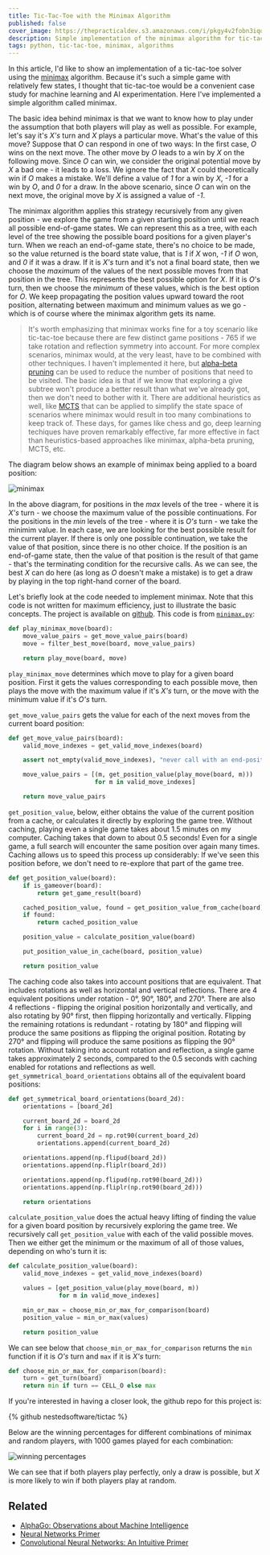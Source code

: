 ```yaml
---
title: Tic-Tac-Toe with the Minimax Algorithm
published: false
cover_image: https://thepracticaldev.s3.amazonaws.com/i/pkgy4v2fobn3iqdr4881.jpg
description: Simple implementation of the minimax algorithm for tic-tac-toe in Python
tags: python, tic-tac-toe, minimax, algorithms
---
```


In this article, I'd like to show an implementation of a tic-tac-toe solver using the [minimax](https://en.wikipedia.org/wiki/Minimax) algorithm. Because it's such a simple game with relatively few states, I thought that tic-tac-toe would be a convenient case study for machine learning and AI experimentation. Here I've implemented a simple algorithm called minimax.

The basic idea behind minimax is that we want to know how to play under the assumption that both players will play as well as possible. For example, let's say it's _X's_ turn and _X_ plays a particular move. What's the value of this move? Suppose that _O_ can respond in one of two ways: In the first case, _O_ wins on the next move. The other move by _O_ leads to a win by _X_ on the following move. Since _O_ can win, we consider the original potential move by _X_ a bad one - it leads to a loss. We ignore the fact that _X_ could theoretically win if _O_ makes a mistake. We'll define a value of _1_ for a win by _X_, _-1_ for a win by _O_, and _0_ for a draw. In the above scenario, since _O_ can win on the next move, the original move by _X_ is assigned a value of _-1_.

The minimax algorithm applies this strategy recursively from any given position - we explore the game from a given starting position until we reach all possible end-of-game states. We can represent this as a tree, with each level of the tree showing the possible board positions for a given player's turn. When we reach an end-of-game state, there's no choice to be made, so the value returned is the board state value, that is _1_ if _X_ won, _-1_ if _O_ won, and _0_ if it was a draw. If it is _X's_ turn and it's not a final board state, then we choose the _maximum_ of the values of the next possible moves from that position in the tree. This represents the best possible option for _X_. If it is _O_'s turn, then we choose the _minimum_ of these values, which is the best option for _O_. We keep propagating the position values upward toward the root position, alternating between maximum and minimum values as we go - which is of course where the minimax algorithm gets its name.

> It's worth emphasizing that minimax works fine for a toy scenario like tic-tac-toe because there are few distinct game positions - 765 if we take rotation and reflection symmetry into account. For more complex scenarios, minimax would, at the very least, have to be combined with other techniques. I haven't implemented it here, but [alpha-beta pruning](https://en.wikipedia.org/wiki/Alpha%E2%80%93beta_pruning) can be used to reduce the number of positions that need to be visited. The basic idea is that if we know that exploring a give subtree won't produce a better result than what we've already got, then we don't need to bother with it. There are additional heuristics as well, like [MCTS](https://en.wikipedia.org/wiki/Monte_Carlo_tree_search) that can be applied to simplify the state space of scenarios where minimax would result in too many combinations to keep track of. These days, for games like chess and go, deep learning techiques have proven remarkably effective, far more effective in fact than heuristics-based approaches like minimax, alpha-beta pruning, MCTS, etc.

The diagram below shows an example of minimax being applied to a board position:

![minimax](https://thepracticaldev.s3.amazonaws.com/i/eo3qr44bp1w96a92t8s2.png)

In the above diagram, for positions in the _max_ levels of the tree - where it is _X's_ turn - we choose the maximum value of the possible continuations. For the positions in the _min_ levels of the tree - where it is _O's_ turn - we take the minimim value. In each case, we are looking for the best possible result for the current player. If there is only one possible continuation, we take the value of that position, since there is no other choice. If the position is an end-of-game state, then the value of that position is the result of that game - that's the terminating condition for the recursive calls. As we can see, the best _X_ can do here (as long as _O_ doesn't make a mistake) is to get a draw by playing in the top right-hand corner of the board.

Let's briefly look at the code needed to implement minimax. Note that this code is not written for maximum efficiency, just to illustrate the basic concepts. The project is available on [github](https://github.com/nestedsoftware/tictac). This code is from [`minimax.py`](https://github.com/nestedsoftware/tictac/blob/master/tictac/minimax.py):

```python
def play_minimax_move(board):
    move_value_pairs = get_move_value_pairs(board)
    move = filter_best_move(board, move_value_pairs)

    return play_move(board, move)
```

`play_minimax_move` determines which move to play for a given board position. First it gets the values corresponding to each possible move, then plays the move with the maximum value if it's _X's_ turn, or the move with the minimum value if it's _O's_ turn.

`get_move_value_pairs` gets the value for each of the next moves from the current board position:

```python
def get_move_value_pairs(board):
    valid_move_indexes = get_valid_move_indexes(board)

    assert not_empty(valid_move_indexes), "never call with an end-position"

    move_value_pairs = [(m, get_position_value(play_move(board, m)))
                        for m in valid_move_indexes]

    return move_value_pairs
```

`get_position_value`, below, either obtains the value of the current position from a cache, or calculates it directly by exploring the game tree. Without caching, playing even a single game takes about 1.5 minutes on my computer. Caching takes that down to about 0.5 seconds! Even for a single game, a full search will encounter the same position over again many times. Caching allows us to speed this process up considerably: If we've seen this position before, we don't need to re-explore that part of the game tree.

```python
def get_position_value(board):
    if is_gameover(board):
        return get_game_result(board)

    cached_position_value, found = get_position_value_from_cache(board)
    if found:
        return cached_position_value

    position_value = calculate_position_value(board)

    put_position_value_in_cache(board, position_value)

    return position_value
```

The caching code also takes into account positions that are equivalent. That includes rotations as well as horizontal and vertical reflections. There are 4 equivalent positions under rotation - 0°, 90°, 180°, and 270°. There are also 4 reflections - flipping the original position horizontally and vertically, and also rotating by 90° first, then flipping horizontally and vertically. Flipping the remaining rotations is redundant - rotating by 180° and flipping will produce the same positions as flipping the original position. Rotating by 270° and flipping will produce the same positions as flipping the 90° rotation. Without taking into account rotation and reflection, a single game takes approximately 2 seconds, compared to the 0.5 seconds with caching enabled for rotations and reflections as well. `get_symmetrical_board_orientations` obtains all of the equivalent board positions:

```python
def get_symmetrical_board_orientations(board_2d):
    orientations = [board_2d]

    current_board_2d = board_2d
    for i in range(3):
        current_board_2d = np.rot90(current_board_2d)
        orientations.append(current_board_2d)

    orientations.append(np.flipud(board_2d))
    orientations.append(np.fliplr(board_2d))

    orientations.append(np.flipud(np.rot90(board_2d)))
    orientations.append(np.fliplr(np.rot90(board_2d)))

    return orientations
```

`calculate_position_value` does the actual heavy lifting of finding the value for a given board position by recursively exploring the game tree. We recursively call `get_position_value` with each of the valid possible moves. Then we either get the minimum or the maximum of all of those values, depending on who's turn it is:

```python
def calculate_position_value(board):
    valid_move_indexes = get_valid_move_indexes(board)

    values = [get_position_value(play_move(board, m))
              for m in valid_move_indexes]

    min_or_max = choose_min_or_max_for_comparison(board)
    position_value = min_or_max(values)

    return position_value
```

We can see below that `choose_min_or_max_for_comparison` returns the `min` function if it is _O's_ turn and `max` if it is _X's_ turn:

```python
def choose_min_or_max_for_comparison(board):
    turn = get_turn(board)
    return min if turn == CELL_O else max
```
If you're interested in having a closer look, the github repo for this project is:

{% github nestedsoftware/tictac %}

Below are the winning percentages for different combinations of minimax and random players, with 1000 games played for each combination:

![winning percentages](https://thepracticaldev.s3.amazonaws.com/i/xqro5jfpri5nq8bn66py.png)

We can see that if both players play perfectly, only a draw is possible, but _X_ is more likely to win if both players play at random.

## Related

* [AlphaGo: Observations about Machine Intelligence](https://dev.to/nestedsoftware/alphago-observations-about-machine-intelligence-4c62)
* [Neural Networks Primer](https://dev.to/nestedsoftware/neural-networks-primer-374i)
* [Convolutional Neural Networks: An Intuitive Primer](https://dev.to/nestedsoftware/convolutional-neural-networks-an-intuitive-primer-k1k)
